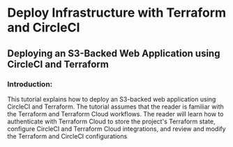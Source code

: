 # Deploy Infrastructure with Terraform and CircleCI

## Deploying an S3-Backed Web Application using CircleCI and Terraform

### Introduction:
This tutorial explains how to deploy an S3-backed web application using CircleCI and Terraform. The tutorial assumes that the reader is familiar with the Terraform and Terraform Cloud workflows. The reader will learn how to authenticate with Terraform Cloud to store the project's Terraform state, configure CircleCI and Terraform Cloud integrations, and review and modify the Terraform and CircleCI configurations
